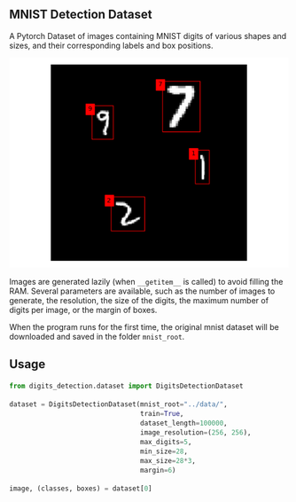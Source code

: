 ## MNIST Detection Dataset

A Pytorch Dataset of images containing MNIST digits of various shapes and sizes, and their corresponding labels and box positions. 

<p align="center">
  <img src="https://github.com/lzanini/digits-detection-dataset/blob/master/img/figure.png">
</p>

Images are generated lazily (when `__getitem__` is called) to avoid filling the RAM. Several parameters are available, such as the number of images to generate, the resolution, the size of the digits, the maximum number of digits per image, or the margin of boxes.

When the program runs for the first time, the original mnist dataset will be downloaded and saved in the folder `mnist_root`.

## Usage

```python
from digits_detection.dataset import DigitsDetectionDataset

dataset = DigitsDetectionDataset(mnist_root="../data/",
                                 train=True,
                                 dataset_length=100000,
                                 image_resolution=(256, 256),
                                 max_digits=5,
                                 min_size=28,
                                 max_size=28*3,
                                 margin=6)

image, (classes, boxes) = dataset[0]
```
